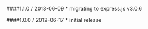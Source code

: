 ####1.1.0 / 2013-06-09
    * migrating to express.js v3.0.6

####1.0.0 / 2012-06-17
    * initial release
